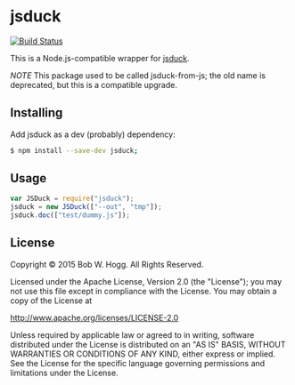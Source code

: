 # jsduck

[![Build Status](https://travis-ci.org/rwhogg/jsduck.svg?branch=master)](https://travis-ci.org/rwhogg/jsduck)

This is a Node.js-compatible wrapper for [jsduck](https://github.com/senchalabs/jsduck).

*NOTE* This package used to be called jsduck-from-js; the old name is deprecated, but this is a compatible upgrade.

## Installing
Add jsduck as a dev (probably) dependency:

```bash
$ npm install --save-dev jsduck;
```

## Usage

```js
var JSDuck = require("jsduck");
jsduck = new JSDuck(["--out", "tmp"]);
jsduck.doc(["test/dummy.js"]);
```

## License
Copyright © 2015 Bob W. Hogg. All Rights Reserved.

Licensed under the Apache License, Version 2.0 (the "License");
you may not use this file except in compliance with the License.
You may obtain a copy of the License at

http://www.apache.org/licenses/LICENSE-2.0

Unless required by applicable law or agreed to in writing, software
distributed under the License is distributed on an "AS IS" BASIS,
WITHOUT WARRANTIES OR CONDITIONS OF ANY KIND, either express or implied.
See the License for the specific language governing permissions and
limitations under the License.
